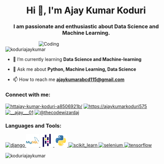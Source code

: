 <h1 align="center">Hi 👋, I'm Ajay Kumar Koduri</h1>
<h3 align="center">I am passionate and enthusiastic about Data Science and Machine Learning.</h3>
<img align="right" alt="Coding" width="400" src="https://img.freepik.com/premium-vector/customer-support-manager-with-laptop-white-background_965427-3028.jpg">

<p align="left"> <img src="https://komarev.com/ghpvc/?username=koduriajaykumar&label=Profile%20views&color=0e75b6&style=flat" alt="koduriajaykumar" /> </p>

- 🌱 I’m currently learning **Data Science and Machine-learning**

- 💬 Ask me about **Python, Machine Learning, Data Science**

- 📫 How to reach me **ajaykumarabcd115@gmail.com**

<h3 align="left">Connect with me:</h3>
<p align="left">
<a href="https://linkedin.com/in/httajay-kumar-koduri-a8506921b/" target="blank"><img align="center" src="https://raw.githubusercontent.com/rahuldkjain/github-profile-readme-generator/master/src/images/icons/Social/linked-in-alt.svg" alt="httajay-kumar-koduri-a8506921b/" height="30" width="40" /></a>
<a href="https://kaggle.com/https://ajaykumarkoduri575" target="blank"><img align="center" src="https://raw.githubusercontent.com/rahuldkjain/github-profile-readme-generator/master/src/images/icons/Social/kaggle.svg" alt="https://ajaykumarkoduri575" height="30" width="40" /></a>
<a href="https://instagram.com/__ajay___01" target="blank"><img align="center" src="https://raw.githubusercontent.com/rahuldkjain/github-profile-readme-generator/master/src/images/icons/Social/instagram.svg" alt="__ajay___01" height="30" width="40" /></a>
<a href="https://www.youtube.com/c/@thecodewizardaj" target="blank"><img align="center" src="https://raw.githubusercontent.com/rahuldkjain/github-profile-readme-generator/master/src/images/icons/Social/youtube.svg" alt="@thecodewizardaj" height="30" width="40" /></a>
</p>

<h3 align="left">Languages and Tools:</h3>
<p align="left"> <a href="https://www.djangoproject.com/" target="_blank" rel="noreferrer"> <img src="https://cdn.worldvectorlogo.com/logos/django.svg" alt="django" width="40" height="40"/> </a> <a href="https://www.mysql.com/" target="_blank" rel="noreferrer"> <img src="https://raw.githubusercontent.com/devicons/devicon/master/icons/mysql/mysql-original-wordmark.svg" alt="mysql" width="40" height="40"/> </a> <a href="https://pandas.pydata.org/" target="_blank" rel="noreferrer"> <img src="https://raw.githubusercontent.com/devicons/devicon/2ae2a900d2f041da66e950e4d48052658d850630/icons/pandas/pandas-original.svg" alt="pandas" width="40" height="40"/> </a> <a href="https://www.python.org" target="_blank" rel="noreferrer"> <img src="https://raw.githubusercontent.com/devicons/devicon/master/icons/python/python-original.svg" alt="python" width="40" height="40"/> </a> <a href="https://scikit-learn.org/" target="_blank" rel="noreferrer"> <img src="https://upload.wikimedia.org/wikipedia/commons/0/05/Scikit_learn_logo_small.svg" alt="scikit_learn" width="40" height="40"/> </a> <a href="https://www.selenium.dev" target="_blank" rel="noreferrer"> <img src="https://raw.githubusercontent.com/detain/svg-logos/780f25886640cef088af994181646db2f6b1a3f8/svg/selenium-logo.svg" alt="selenium" width="40" height="40"/> </a> <a href="https://www.tensorflow.org" target="_blank" rel="noreferrer"> <img src="https://www.vectorlogo.zone/logos/tensorflow/tensorflow-icon.svg" alt="tensorflow" width="40" height="40"/> </a> </p>

<p><img align="center" src="https://github-readme-stats.vercel.app/api/top-langs?username=koduriajaykumar&show_icons=true&locale=en&layout=compact" alt="koduriajaykumar" /></p>
